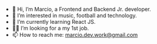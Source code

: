 - 👋 Hi, I’m Marcio, a Frontend and Backend Jr. developer.
- 👀 I’m interested in music, football and technology.
- 🌱 I’m currently learning React JS.
- 👨‍💻 I’m looking for a my 1st job.
- 📫 How to reach me: marcio.dev.work@gmail.com

<!---
marcio-git/marcio-git is a ✨ special ✨ repository because its `README.md` (this file) appears on your GitHub profile.
You can click the Preview link to take a look at your changes.
--->

